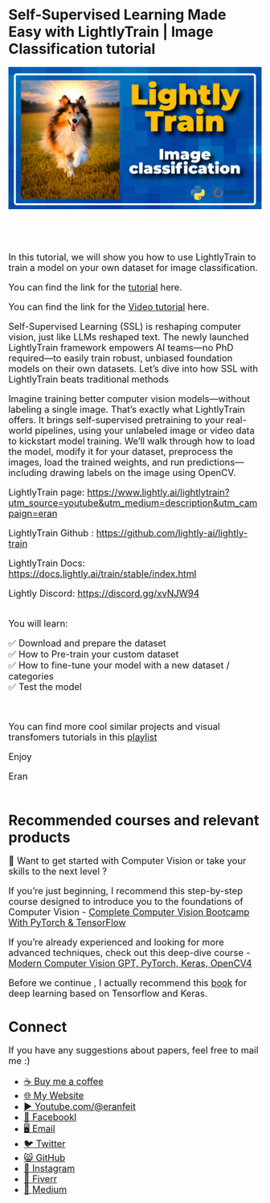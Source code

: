 # Self-Supervised Learning Made Easy with LightlyTrain | Image Classification tutorial

<p align="center">
  <img width="800" src="LightlyTrain  Image classification.png" "image">
</p>

##
<br/><br/> 

<font size= "4" >

In this tutorial, we will show you how to use LightlyTrain to train 
a model on your own dataset for image classification.

You can find the link for the [tutorial](https://eranfeit.net/self-supervised-learning-made-easy-with-lightlytrain-image-classification-tutorial/) here. 

You can find the link for the [Video tutorial](https://youtu.be/MHXx2HY29uc) here.

Self-Supervised Learning (SSL) is reshaping computer vision, just like LLMs reshaped text. The newly launched LightlyTrain framework empowers AI teams—no PhD required—to easily train robust, unbiased foundation models on their own datasets. Let’s dive into how SSL with LightlyTrain beats traditional methods

Imagine training better computer vision models—without labeling a single image.
That’s exactly what LightlyTrain offers. 
It brings self-supervised pretraining to your real-world pipelines, 
using your unlabeled image or video data to kickstart model training. 
We’ll walk through how to load the model, modify it for your dataset, preprocess the images, load the trained weights, and run predictions—including drawing labels on the image using OpenCV. 

LightlyTrain page: https://www.lightly.ai/lightlytrain?utm_source=youtube&utm_medium=description&utm_campaign=eran

LightlyTrain Github : https://github.com/lightly-ai/lightly-train

LightlyTrain Docs: https://docs.lightly.ai/train/stable/index.html

Lightly Discord: https://discord.gg/xvNJW94

<br/>
You will learn:

✅ Download and prepare the dataset  <br/>
✅ How to Pre-train your custom dataset  <br/>
✅ How to fine-tune your model with a new dataset / categories  <br/>
✅ Test the model  <br/>

<br/> 

You can find more cool similar projects and visual transfomers tutorials in this [playlist](https://www.youtube.com/playlist?list=PLdkryDe59y4a2PRJda-Z7M7Sod7uQKT2d)

Enjoy

Eran
<br/><br/> 

</font>

# Recommended courses and relevant products 
<font size= "4" >

🚀 Want to get started with Computer Vision or take your skills to the next level ? 

If you’re just beginning, I recommend this step-by-step course designed to introduce you to the foundations of Computer Vision - [Complete Computer Vision Bootcamp With PyTorch & TensorFlow](https://trk.udemy.com/9LoE7E) 

If you’re already experienced and looking for more advanced techniques, check out this deep-dive course - [Modern Computer Vision GPT, PyTorch, Keras, OpenCV4](https://trk.udemy.com/EEDyMD)

Before we continue , I actually recommend this [book](https://amzn.to/3STWZ2N) for deep learning based on Tensorflow and Keras. 



</font>

# Connect

<font size= "4" >
If you have any suggestions about papers, feel free to mail me :)

- [☕ Buy me a coffee](https://ko-fi.com/eranfeit)
- [🌐 My Website](https://eranfeit.net)
- [▶️ Youtube.com/@eranfeit](https://www.youtube.com/channel/UCTiWJJhaH6BviSWKLJUM9sg)
- [🐙 Facebookl](https://www.facebook.com/groups/3080601358933585)
- [🖥️ Email](mailto:feitgemel@gmail.com)
- [🐦 Twitter](https://twitter.com/eran_feit )
- [😸 GitHub](https://github.com/feitgemel)
- [📸 Instagram](https://www.instagram.com/eran_feit/)
- [🤝 Fiverr ](https://www.fiverr.com/s/mB3Pbb)
- [📝 Medium ](https://medium.com/@feitgemel)


</font>

